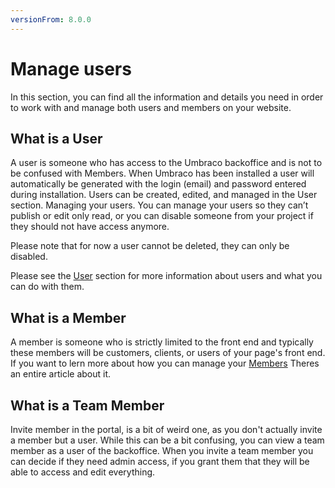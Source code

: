 ```yaml
---
versionFrom: 8.0.0
---
```


# Manage users

In this section, you can find all the information and details you need in order to work with and manage both users and members on your website.

## What is a User

A user is someone who has access to the Umbraco backoffice and is not to be confused with Members. When Umbraco has been installed a user will automatically be generated with the login (email) and password entered during installation. Users can be created, edited, and managed in the User section.
Managing your users.
You can manage your users so they can’t publish or edit only read, or you can disable someone from your project if they should not have access anymore.

Please note that for now a user cannot be deleted, they can only be disabled.

Please see the [User](../Manage-users/Users/index.md) section for more information about users and what you can do with them.

## What is a Member

A member is someone who is strictly limited to the front end and typically these members will be customers, clients, or users of your page's front end.
If you want to lern more about how you can manage your [Members](../Manage-users/Members/index.md) Theres an entire article about it.

## What is a Team Member

Invite member in the portal, is a bit of weird one, as you don't actually invite a member but a user.
While this can be a bit confusing, you can view a team member as a user of the backoffice.
When you invite a team member you can decide if they need admin access, if you grant them that they will be able to access and edit everything.
